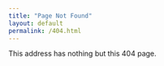 ```yaml
---
title: "Page Not Found"
layout: default
permalink: /404.html
---
```


This address has nothing but this 404 page.

